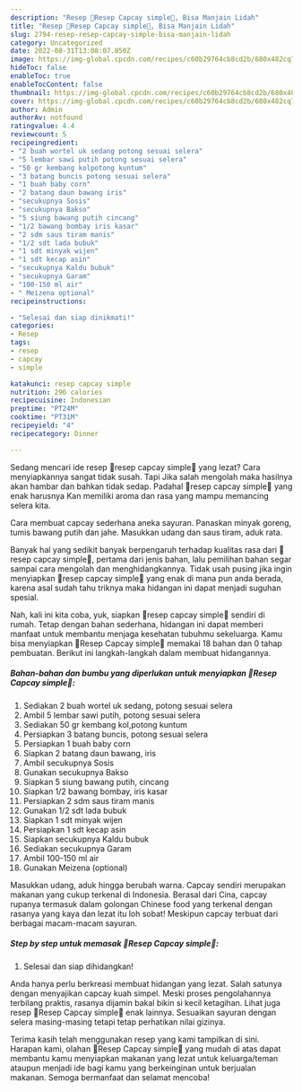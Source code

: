 ```yaml
---
description: "Resep 🥬Resep Capcay simple🥦, Bisa Manjain Lidah"
title: "Resep 🥬Resep Capcay simple🥦, Bisa Manjain Lidah"
slug: 2794-resep-resep-capcay-simple-bisa-manjain-lidah
category: Uncategorized
date: 2022-08-31T13:08:07.850Z
image: https://img-global.cpcdn.com/recipes/c60b29764cb8cd2b/680x482cq70/resep-capcay-simple-foto-resep-utama.jpg
hideToc: false
enableToc: true
enableTocContent: false
thumbnail: https://img-global.cpcdn.com/recipes/c60b29764cb8cd2b/680x482cq70/resep-capcay-simple-foto-resep-utama.jpg
cover: https://img-global.cpcdn.com/recipes/c60b29764cb8cd2b/680x482cq70/resep-capcay-simple-foto-resep-utama.jpg
author: Admin
authorAv: notfound
ratingvalue: 4.4
reviewcount: 5
recipeingredient:
- "2 buah wortel uk sedang potong sesuai selera"
- "5 lembar sawi putih potong sesuai selera"
- "50 gr kembang kolpotong kuntum"
- "3 batang buncis potong sesuai selera"
- "1 buah baby corn"
- "2 batang daun bawang iris"
- "secukupnya Sosis"
- "secukupnya Bakso"
- "5 siung bawang putih cincang"
- "1/2 bawang bombay iris kasar"
- "2 sdm saus tiram manis"
- "1/2 sdt lada bubuk"
- "1 sdt minyak wijen"
- "1 sdt kecap asin"
- "secukupnya Kaldu bubuk"
- "secukupnya Garam"
- "100-150 ml air"
- " Meizena optional"
recipeinstructions:

- "Selesai dan siap dinikmati!"
categories:
- Resep
tags:
- resep
- capcay
- simple

katakunci: resep capcay simple 
nutrition: 296 calories
recipecuisine: Indonesian
preptime: "PT24M"
cooktime: "PT31M"
recipeyield: "4"
recipecategory: Dinner

---
```



Sedang mencari ide resep 🥬resep capcay simple🥦 yang lezat? Cara menyiapkannya sangat tidak susah. Tapi Jika salah mengolah maka hasilnya akan hambar dan bahkan tidak sedap. Padahal 🥬resep capcay simple🥦 yang enak harusnya Kan memiliki aroma dan rasa yang mampu memancing selera kita.


Cara membuat capcay sederhana aneka sayuran. Panaskan minyak goreng, tumis bawang putih dan jahe. Masukkan udang dan saus tiram, aduk rata.

Banyak hal yang sedikit banyak berpengaruh terhadap kualitas rasa dari 🥬resep capcay simple🥦, pertama dari jenis bahan, lalu pemilihan bahan segar sampai cara mengolah dan menghidangkannya. Tidak usah pusing jika ingin menyiapkan 🥬resep capcay simple🥦 yang enak di mana pun anda berada, karena asal sudah tahu triknya maka hidangan ini dapat menjadi suguhan spesial.


Nah, kali ini kita coba, yuk, siapkan 🥬resep capcay simple🥦 sendiri di rumah. Tetap dengan bahan sederhana, hidangan ini dapat memberi manfaat untuk membantu menjaga kesehatan tubuhmu sekeluarga. Kamu bisa menyiapkan 🥬Resep Capcay simple🥦 memakai 18 bahan dan 0 tahap pembuatan. Berikut ini langkah-langkah dalam membuat hidangannya.

<!--inarticleads1-->

##### Bahan-bahan dan bumbu yang diperlukan untuk menyiapkan 🥬Resep Capcay simple🥦:

1. Sediakan 2 buah wortel uk sedang, potong sesuai selera
1. Ambil 5 lembar sawi putih, potong sesuai selera
1. Sediakan 50 gr kembang kol,potong kuntum
1. Persiapkan 3 batang buncis, potong sesuai selera
1. Persiapkan 1 buah baby corn
1. Siapkan 2 batang daun bawang, iris
1. Ambil secukupnya Sosis
1. Gunakan secukupnya Bakso
1. Siapkan 5 siung bawang putih, cincang
1. Siapkan 1/2 bawang bombay, iris kasar
1. Persiapkan 2 sdm saus tiram manis
1. Gunakan 1/2 sdt lada bubuk
1. Siapkan 1 sdt minyak wijen
1. Persiapkan 1 sdt kecap asin
1. Siapkan secukupnya Kaldu bubuk
1. Sediakan secukupnya Garam
1. Ambil 100-150 ml air
1. Gunakan  Meizena (optional)


Masukkan udang, aduk hingga berubah warna. Capcay sendiri merupakan makanan yang cukup terkenal di Indonesia. Berasal dari Cina, capcay rupanya termasuk dalam golongan Chinese food yang terkenal dengan rasanya yang kaya dan lezat itu loh sobat! Meskipun capcay terbuat dari berbagai macam-macam sayuran. 

<!--inarticleads2-->

##### Step by step untuk memasak 🥬Resep Capcay simple🥦:


1. Selesai dan siap dihidangkan!

Anda hanya perlu berkreasi membuat hidangan yang lezat. Salah satunya dengan menyajikan capcay kuah simpel. Meski proses pengolahannya terbilang praktis, rasanya dijamin bakal bikin si kecil ketagihan. Lihat juga resep 🥬Resep Capcay simple🥦 enak lainnya. Sesuaikan sayuran dengan selera masing-masing tetapi tetap perhatikan nilai gizinya. 

Terima kasih telah menggunakan resep yang kami tampilkan di sini. Harapan kami, olahan 🥬Resep Capcay simple🥦 yang mudah di atas dapat membantu kamu menyiapkan makanan yang lezat untuk keluarga/teman ataupun menjadi ide bagi kamu yang berkeinginan untuk berjualan makanan. Semoga bermanfaat dan selamat mencoba!
